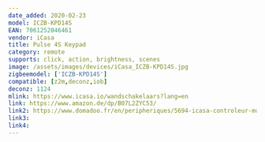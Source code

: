 ```yaml
---
date_added: 2020-02-23
model: ICZB-KPD14S
EAN: 7061252046461
vendor: iCasa
title: Pulse 4S Keypad
category: remote
supports: click, action, brightness, scenes
image: /assets/images/devices/iCasa_ICZB-KPD14S.jpg
zigbeemodel: ['ICZB-KPD14S']
compatible: [z2m,deconz,iob]
deconz: 1124
mlink: https://www.icasa.io/wandschakelaars?lang=en
link: https://www.amazon.de/dp/B07L2ZYC53/
link2: https://www.domadoo.fr/en/peripheriques/5694-icasa-controleur-mural-sans-fil-zigbee-pulse-4s-7061252046461.html
link3: 
link4: 
---
```

